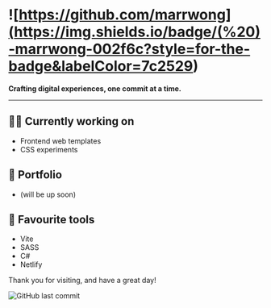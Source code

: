 # ![https://github.com/marrwong](<https://img.shields.io/badge/(%20)-marrwong-002f6c?style=for-the-badge&labelColor=7c2529>)

**Crafting digital experiences, one commit at a time.**

---

## 🏋🏼 Currently working on

- Frontend web templates
- CSS experiments

## 💼 Portfolio

- (will be up soon)

## 🔧 Favourite tools

- Vite
- SASS
- C#
- Netlify

Thank you for visiting, and have a great day!

![GitHub last commit](https://img.shields.io/github/last-commit/marrwong/marrwong?label=last%20updated&style=flat-square)

